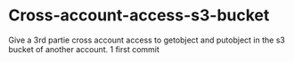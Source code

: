 # Cross-account-access-s3-bucket
Give a 3rd partie cross account access to getobject and putobject in the s3 bucket of another account.
1 first commit
